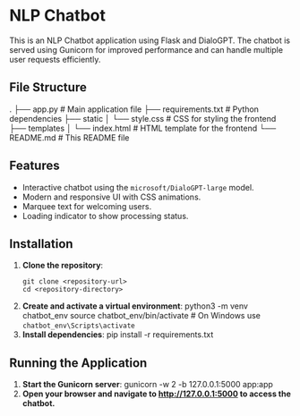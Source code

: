 # NLP Chatbot

This is an NLP Chatbot application using Flask and DialoGPT. The chatbot is served using Gunicorn for improved performance and can handle multiple user requests efficiently.

## File Structure
.
├── app.py                  # Main application file
├── requirements.txt        # Python dependencies
├── static
│   └── style.css           # CSS for styling the frontend
├── templates
│   └── index.html          # HTML template for the frontend
└── README.md               # This README file

## Features
- Interactive chatbot using the `microsoft/DialoGPT-large` model.
- Modern and responsive UI with CSS animations.
- Marquee text for welcoming users.
- Loading indicator to show processing status.

## Installation

1. **Clone the repository**:
   ```
   git clone <repository-url>
   cd <repository-directory>
2. **Create and activate a virtual environment**:
    python3 -m venv chatbot_env
    source chatbot_env/bin/activate  # On Windows use `chatbot_env\Scripts\activate`
3. **Install dependencies**:
    pip install -r requirements.txt


## Running the Application
1. **Start the Gunicorn server**:
    gunicorn -w 2 -b 127.0.0.1:5000 app:app
2. **Open your browser and navigate to http://127.0.0.1:5000 to access the chatbot.**

